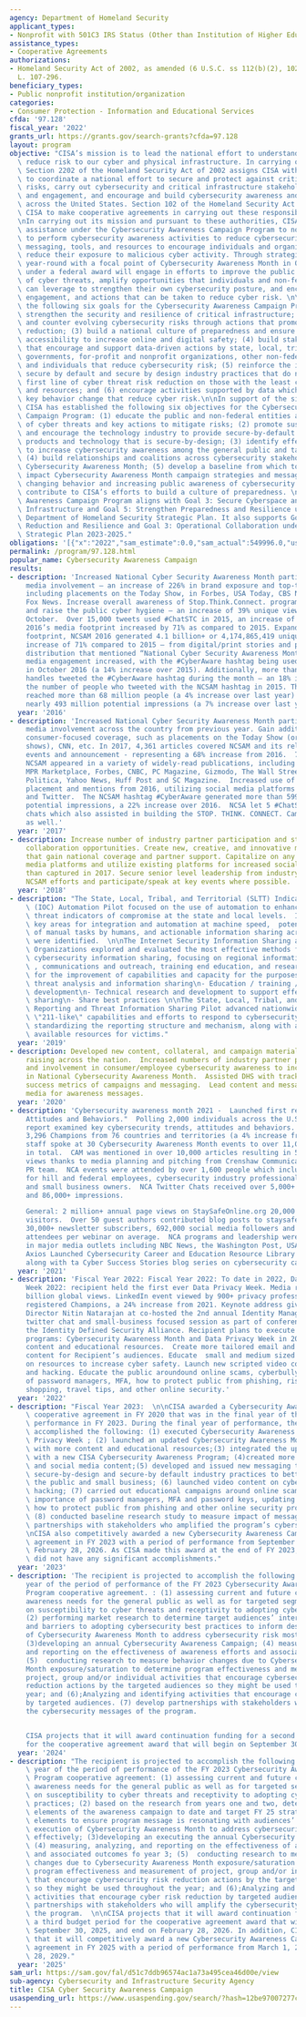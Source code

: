 ```yaml
---
agency: Department of Homeland Security
applicant_types:
- Nonprofit with 501C3 IRS Status (Other than Institution of Higher Education)
assistance_types:
- Cooperative Agreements
authorizations:
- Homeland Security Act of 2002, as amended (6 U.S.C. ss 112(b)(2), 102(b)(2). Pub.
  L. 107-296.
beneficiary_types:
- Public nonprofit institution/organization
categories:
- Consumer Protection - Information and Educational Services
cfda: '97.128'
fiscal_year: '2022'
grants_url: https://grants.gov/search-grants?cfda=97.128
layout: program
objective: "CISA’s mission is to lead the national effort to understand, manage, and\
  \ reduce risk to our cyber and physical infrastructure. In carrying out this mission,\
  \ Section 2202 of the Homeland Security Act of 2002 assigns CISA with the responsibilities\
  \ to coordinate a national effort to secure and protect against critical infrastructure\
  \ risks, carry out cybersecurity and critical infrastructure stakeholder outreach\
  \ and engagement, and encourage and build cybersecurity awareness and competency\
  \ across the United States. Section 102 of the Homeland Security Act of 2002 authorizes\
  \ CISA to make cooperative agreements in carrying out these responsibilities. \n\
  \nIn carrying out its mission and pursuant to these authorities, CISA provides financial\
  \ assistance under the Cybersecurity Awareness Campaign Program to non-federal entities\
  \ to perform cybersecurity awareness activities to reduce cybersecurity risks through\
  \ messaging, tools, and resources to encourage individuals and organizations to\
  \ reduce their exposure to malicious cyber activity. Through strategies implemented\
  \ year-round with a focal point of Cybersecurity Awareness Month in October, a recipient\
  \ under a federal award will engage in efforts to improve the public’s understanding\
  \ of cyber threats, amplify opportunities that individuals and non-federal entities\
  \ can leverage to strengthen their own cybersecurity posture, and encourage discussion,\
  \ engagement, and actions that can be taken to reduce cyber risk. \n\nCISA has established\
  \ the following six goals for the Cybersecurity Awareness Campaign Program: (1)\
  \ strengthen the security and resilience of critical infrastructure; (2) assess\
  \ and counter evolving cybersecurity risks through actions that promote threat risk\
  \ reduction; (3) build a national culture of preparedness and ensure equity and\
  \ accessibility to increase online and digital safety; (4) build stakeholder relationships\
  \ that encourage and support data-driven actions by state, local, tribal, and territorial\
  \ governments, for-profit and nonprofit organizations, other non-federal entities,\
  \ and individuals that reduce cybersecurity risk; (5) reinforce the importance of\
  \ secure by default and secure by design industry practices that do not place the\
  \ first line of cyber threat risk reduction on those with the least capabilities\
  \ and resources; and (6) encourage activities supported by data which result in\
  \ key behavior change that reduce cyber risk.\n\nIn support of the six program goals,\
  \ CISA has established the following six objectives for the Cybersecurity Awareness\
  \ Campaign Program: (1) educate the public and non-federal entities about the dangers\
  \ of cyber threats and key actions to mitigate risks; (2) promote sustainable cybersecurity\
  \ and encourage the technology industry to provide secure-by-default technology\
  \ products and technology that is secure-by-design; (3) identify effective approaches\
  \ to increase cybersecurity awareness among the general public and target audiences;\
  \ (4) build relationships and coalitions across cybersecurity stakeholders to support\
  \ Cybersecurity Awareness Month; (5) develop a baseline from which to measure the\
  \ impact Cybersecurity Awareness Month campaign strategies and messaging has on\
  \ changing behavior and increasing public awareness of cybersecurity risk; and (6)\
  \ contribute to CISA’s efforts to build a culture of preparedness. \n\nThe Cybersecurity\
  \ Awareness Campaign Program aligns with Goal 3: Secure Cyberspace and Critical\
  \ Infrastructure and Goal 5: Strengthen Preparedness and Resilience under the 2020-2024\
  \ Department of Homeland Security Strategic Plan. It also supports Goal 2: Risk\
  \ Reduction and Resilience and Goal 3: Operational Collaboration under the CISA\
  \ Strategic Plan 2023-2025."
obligations: '[{"x":"2022","sam_estimate":0.0,"sam_actual":549996.0,"usa_spending_actual":-15962.41},{"x":"2023","sam_estimate":549996.0,"sam_actual":549996.0,"usa_spending_actual":549996.0},{"x":"2024","sam_estimate":549996.0,"sam_actual":0.0,"usa_spending_actual":-1170.39}]'
permalink: /program/97.128.html
popular_name: Cybersecurity Awareness Campaign
results:
- description: 'Increased National Cyber Security Awareness Month participation and
    media involvement – an increase of 226% in brand exposure and top-tier coverage,
    including placements on the Today Show, in Forbes, USA Today, CBS News, CNN and
    Fox News. Increase overall awareness of Stop.Think.Connect. program resources
    and raise the public cyber hygiene – an increase of 39% unique viewership during
    October.  Over 15,000 tweets used #ChatSTC in 2015, an increase of 75% from 2014.  NCSAM
    2016’s media footprint increased by 71% as compared to 2015. Expanding its media
    footprint, NCSAM 2016 generated 4.1 billion+ or 4,174,865,419 unique views – an
    increase of 71% compared to 2015 – from digital/print stories and press release
    distribution that mentioned “National Cyber Security Awareness Month”. Social
    media engagement increased, with the #CyberAware hashtag being used 70,264 times
    in October 2016 (a 14% increase over 2015). Additionally, more than 21,200 Twitter
    handles tweeted the #CyberAware hashtag during the month – an 18% increase over
    the number of people who tweeted with the NCSAM hashtag in 2015. The hashtag potentially
    reached more than 68 million people (a 4% increase over last year) and generated
    nearly 493 million potential impressions (a 7% increase over last year).'
  year: '2016'
- description: 'Increased National Cyber Security Awareness Month participation and
    media involvement across the country from previous year. Gain additional far-reaching
    consumer-focused coverage, such as placements on the Today Show (or similar news/talk
    shows), CNN, etc. In 2017, 4,361 articles covered NCSAM and its related activities,
    events and announcement - representing a 68% increase from 2016.  7 Articles showcasing
    NCSAM appeared in a variety of widely-read publications, including USA Today,
    MPR Marketplace, Forbes, CNBC, PC Magazine, Gizmodo, The Wall Street Journal,
    Politica, Yahoo News, Huff Post and SC Magazine.  Increased use of social media
    placement and mentions from 2016, utilizing social media platforms such as Facebook
    and Twitter.  The NCSAM hashtag #CyberAware generated more than 599 million total
    potential impressions, a 22% increase over 2016.  NCSA let 5 #ChatSTC Twitter
    chats which also assisted in building the STOP. THINK. CONNECT. Campaign brand
    as well.'
  year: '2017'
- description: Increase number of industry partner participation and strengthen private-public
    collaboration opportunities. Create new, creative, and innovative materials/collateral
    that gain national coverage and partner support. Capitalize on any new social
    media platforms and utilize existing platforms for increased social media presence
    than captured in 2017. Secure senior level leadership from industry to support
    NCSAM efforts and participate/speak at key events where possible.
  year: '2018'
- description: "The State, Local, Tribal, and Territorial (SLTT) Indicators of Compromise\
    \ (IOC) Automation Pilot focused on the use of automation to enhance the use of\
    \ threat indicators of compromise at the state and local levels.  In addition,\
    \ key areas for integration and automation at machine speed,  potential reduction\
    \ of manual tasks by humans, and actionable information sharing across enterprises\
    \ were identified.  \n\nThe Internet Security Information Sharing and Analysis\
    \ Organizations explored and evaluated the most effective methods for bi-lateral\
    \ cybersecurity information sharing, focusing on regional information sharing\
    \ , communications and outreach, training end education, and research and development\
    \ for the improvement of capabilities and capacity for the purposes of \n- Cyber\
    \ threat analysis and information sharing\n- Education / training / workforce\
    \ development\n- Technical research and development to support effective information\
    \ sharing\n- Share best practices \n\nThe State, Local, Tribal, and Territorial\
    \ Reporting and Threat Information Sharing Pilot advanced nationwide cybersecurity\
    \ \"211-like\" capabilities and efforts to respond to cybersecurity breaches by\
    \ standardizing the reporting structure and mechanism, along with a catalog of\
    \ available resources for victims."
  year: '2019'
- description: Developed new content, collateral, and campaign materials for awareness
    raising across the nation.  Increased numbers of industry partner participation
    and involvement in consumer/employee cybersecurity awareness to include participation
    in National Cybersecurity Awareness Month.  Assisted DHS with tracking and analyzing
    success metrics of campaigns and messaging.  Lead content and messaging on social
    media for awareness messages.
  year: '2020'
- description: 'Cybersecurity awareness month 2021 -  Launched first research on "Cybersecurity
    Attitudes and Behaviors."  Polling 2,000 individuals across the U.S. and UK the
    report examined key cybersecurity trends, attitudes and behaviors.  Signed up
    3,296 Champions from 76 countries and territories (a 4% increase from 2020).  NCA
    staff spoke at 30 Cybersecurity Awareness Month events to over 11,000 individuals
    in total.  CAM was mentioned in over 10,000 articles resulting in 5 billion global
    views thanks to media planning and pitching from Crenshaw Communications, NCA''s
    PR team.  NCA events were attended by over 1,600 people which included events
    for hill and federal employees, cybersecurity industry professionals and executives,
    and small business owners.  NCA Twitter Chats received over 5,000+ engagements
    and 86,000+ impressions.

    General: 2 million+ annual page views on StaySafeOnline.org 20,000 monthly blog
    visitors.  Over 50 guest authors contributed blog posts to staysafeonline.org,
    30,000+ newsletter subscribers, 692,000 social media followers and fans.  250-350
    attendees per webinar on average.  NCA programs and leadership were referenced
    in major media outlets including NBC News, the Washington Post, USA Today and
    Axios Launched Cybersecurity Career and Education Resource Library on staysafeonline.org
    along with ta Cyber Success Stories blog series on cybersecurity careers and professionals.'
  year: '2021'
- description: 'Fiscal Year 2022: Fiscal Year 2022: To date in 2022, Data Privacy
    Week 2022: recipient held the first ever Data Privacy Week. Media reach was 4
    billion global views. LinkedIn event viewed by 900+ privacy professionals. 1,908
    registered Champions, a 24% increase from 2021. Keynote address given by Deputy
    Director Nitin Natarajan at co-hosted the 2nd annual Identity Management Day.  Hosted
    twitter chat and small-business focused session as part of conference hosted by
    the Identity Defined Security Alliance. Recipient plans to execute the following
    programs: Cybersecurity Awareness Month and Data Privacy Week in 2022. Provide
    content and educational resources.  Create more tailored email and social media
    content for Recipient’s audiences. Educate  small and medium sized business owners
    on resources to increase cyber safety. Launch new scripted video content on cybersecurity
    and hacking. Educate the public aroundound online scams, cyberbullying, importance
    of password managers, MFA, how to protect public from phishing, risks of online
    shopping, travel tips, and other online security.'
  year: '2022'
- description: "Fiscal Year 2023:  \n\nCISA awarded a Cybersecurity Awareness Campaign\
    \ cooperative agreement in FY 2020 that was in the final year of the period of\
    \ performance in FY 2023. During the final year of performance, the recipient\
    \ accomplished the following: (1) executed Cybersecurity Awareness Month and Data\
    \ Privacy Week ; (2) launched an updated Cybersecurity Awareness Month website\
    \ with more content and educational resources;(3) integrated the updated website\
    \ with a new CISA Cybersecurity Awareness Program; (4)created more tailored email\
    \ and social media content;(5) developed and issued new messaging that encouraged\
    \ secure-by-design and secure-by default industry practices to better protect\
    \ the public and small business; (6) launched video content on cybersecurity and\
    \ hacking; (7) carried out educational campaigns around online scams, cyberbullying,\
    \ importance of password managers, MFA and password keys, updating software, and\
    \ how to protect public from phishing and other online security protection; and\
    \ (8) conducted baseline research study to measure impact of messaging; (9) identified\
    \ partnerships with stakeholders who amplified the program’s cybersecurity messaging.\n\
    \nCISA also competitively awarded a new Cybersecurity Awareness Campaign cooperative\
    \ agreement in FY 2023 with a period of performance from September 30, 2023, to\
    \ February 28, 2026. As CISA made this award at the end of FY 2023, the recipient\
    \ did not have any significant accomplishments."
  year: '2023'
- description: 'The recipient is projected to accomplish the following in the first
    year of the period of performance of the FY 2023 Cybersecurity Awareness Campaign
    Program cooperative agreement. : (1) assessing current and future cybersecurity
    awareness needs for the general public as well as for targeted segments based
    on susceptibility to cyber threats and receptivity to adopting cybersecurity practices;
    (2) performing market research to determine target audiences’ interests, needs
    and barriers to adopting cybersecurity best practices to inform design and execution
    of Cybersecurity Awareness Month to address cybersecurity risk most effectively;
    (3)developing an annual Cybersecurity Awareness Campaign; (4) measuring, analyzing,
    and reporting on the effectiveness of awareness efforts and associated outcomes;
    (5)  conducting research to measure behavior changes due to Cybersecurity Awareness
    Month exposure/saturation to determine program effectiveness and measurement of
    project, group and/or individual activities that encourage cybersecurity risk
    reduction actions by the targeted audiences so they might be used throughout the
    year; and (6);Analyzing and identifying activities that encourage cyber risk reduction
    by targeted audiences. (7) develop partnerships with stakeholders who will amplify
    the cybersecurity messages of the program.


    CISA projects that it will award continuation funding for a second budget period
    for the cooperative agreement award that will begin on September 30, 2024.'
  year: '2024'
- description: "The recipient is projected to accomplish the following in the second\
    \ year of the period of performance of the FY 2023 Cybersecurity Awareness Campaign\
    \ Program cooperative agreement: (1) assessing current and future cybersecurity\
    \ awareness needs for the general public as well as for targeted segments based\
    \ on susceptibility to cyber threats and receptivity to adopting cybersecurity\
    \ practices; (2) based on the research from years one and two, determine successful\
    \ elements of the awareness campaign to date and target FY 25 strategy to those\
    \ elements to ensure program message is resonating with audiences’ interests during\
    \ execution of Cybersecurity Awareness Month to address cybersecurity risk most\
    \ effectively; (3)developing an executing the annual Cybersecurity Awareness Campaign;\
    \ (4) measuring, analyzing, and reporting on the effectiveness of awareness efforts\
    \ and associated outcomes fo year 3; (5)  conducting research to measure behavior\
    \ changes due to Cybersecurity Awareness Month exposure/saturation to determine\
    \ program effectiveness and measurement of project, group and/or individual activities\
    \ that encourage cybersecurity risk reduction actions by the targeted audiences\
    \ so they might be used throughout the year; and (6);Analyzing and identifying\
    \ activities that encourage cyber risk reduction by targeted audiences. (7) develop\
    \ partnerships with stakeholders who will amplify the cybersecurity messages of\
    \ the program.  \n\nCISA projects that it will award continuation funding for\
    \ a third budget period for the cooperative agreement award that will begin on\
    \ September 30, 2025, and end on February 28, 2026. In addition, CISA projects\
    \ that it will competitively award a new Cybersecurity Awareness Campaign cooperative\
    \ agreement in FY 2025 with a period of performance from March 1, 2026, to February\
    \ 28, 2029."
  year: '2025'
sam_url: https://sam.gov/fal/d51c7ddb96574ac1a73a495cea46d00e/view
sub-agency: Cybersecurity and Infrastructure Security Agency
title: CISA Cyber Security Awareness Campaign
usaspending_url: https://www.usaspending.gov/search/?hash=12be97007277c2564dadd7a9f67317a7
---
```

